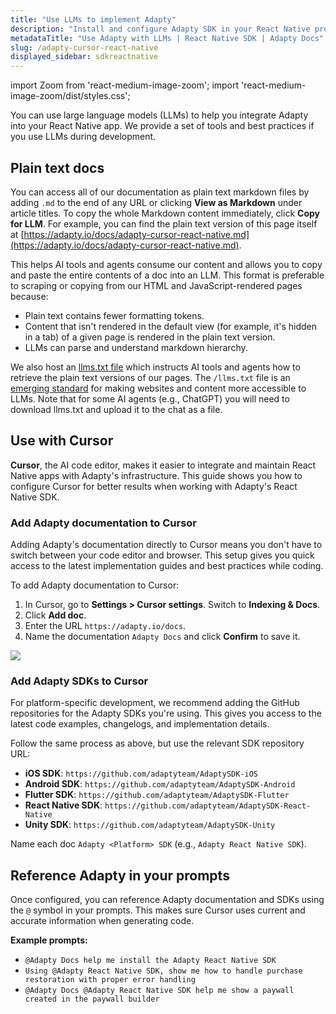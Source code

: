 ```yaml
---
title: "Use LLMs to implement Adapty"
description: "Install and configure Adapty SDK in your React Native project using Cursor, ChatGPT, Claude, or other AI tools."
metadataTitle: "Use Adapty with LLMs | React Native SDK | Adapty Docs"
slug: /adapty-cursor-react-native
displayed_sidebar: sdkreactnative
---
```


import Zoom from 'react-medium-image-zoom';
import 'react-medium-image-zoom/dist/styles.css';

You can use large language models (LLMs) to help you integrate Adapty into your React Native app. We provide a set of tools and best practices if you use LLMs during development.

## Plain text docs

You can access all of our documentation as plain text markdown files by adding `.md` to the end of any URL or clicking **View as Markdown** under article titles. To copy the whole Markdown content immediately, click **Copy for LLM**. For example, you can find the plain text version of this page itself at [https://adapty.io/docs/adapty-cursor-react-native.md](https://adapty.io/docs/adapty-cursor-react-native.md).

This helps AI tools and agents consume our content and allows you to copy and paste the entire contents of a doc into an LLM. This format is preferable to scraping or copying from our HTML and JavaScript-rendered pages because:

* Plain text contains fewer formatting tokens.
* Content that isn't rendered in the default view (for example, it's hidden in a tab) of a given page is rendered in the plain text version.
* LLMs can parse and understand markdown hierarchy.

We also host an [llms.txt file](https://adapty.io/docs/llms.txt) which instructs AI tools and agents how to retrieve the plain text versions of our pages. The `/llms.txt` file is an [emerging standard](https://llmstxt.org/) for making websites and content more accessible to LLMs. Note that for some AI agents (e.g., ChatGPT) you will need to download llms.txt and upload it to the chat as a file.

## Use with Cursor

**Cursor**, the AI code editor, makes it easier to integrate and maintain React Native apps with Adapty's infrastructure. This guide shows you how to configure Cursor for better results when working with Adapty's React Native SDK.

### Add Adapty documentation to Cursor

Adding Adapty's documentation directly to Cursor means you don't have to switch between your code editor and browser. This setup gives you quick access to the latest implementation guides and best practices while coding.

To add Adapty documentation to Cursor:

1. In Cursor, go to **Settings > Cursor settings**. Switch to **Indexing & Docs**.
2. Click **Add doc**.
3. Enter the URL `https://adapty.io/docs`.
4. Name the documentation `Adapty Docs` and click **Confirm** to save it.

<Zoom>
  <img src={require('./img/adapty-cursor.webp').default}
  style={{
    border: '1px solid #727272', /* border width and color */
    width: '700px', /* image width */
    display: 'block', /* for alignment */
    margin: '0 auto' /* center alignment */
  }}
/>
</Zoom>

### Add Adapty SDKs to Cursor

For platform-specific development, we recommend adding the GitHub repositories for the Adapty SDKs you're using. This gives you access to the latest code examples, changelogs, and implementation details.

Follow the same process as above, but use the relevant SDK repository URL:

- **iOS SDK**: `https://github.com/adaptyteam/AdaptySDK-iOS`
- **Android SDK**: `https://github.com/adaptyteam/AdaptySDK-Android`
- **Flutter SDK**: `https://github.com/adaptyteam/AdaptySDK-Flutter`
- **React Native SDK**: `https://github.com/adaptyteam/AdaptySDK-React-Native`
- **Unity SDK**: `https://github.com/adaptyteam/AdaptySDK-Unity`

Name each doc `Adapty <Platform> SDK` (e.g., `Adapty React Native SDK`).

## Reference Adapty in your prompts

Once configured, you can reference Adapty documentation and SDKs using the `@` symbol in your prompts. This makes sure Cursor uses current and accurate information when generating code.

**Example prompts:**

- `@Adapty Docs help me install the Adapty React Native SDK`
- `Using @Adapty React Native SDK, show me how to handle purchase restoration with proper error handling`
- `@Adapty Docs @Adapty React Native SDK help me show a paywall created in the paywall builder` 